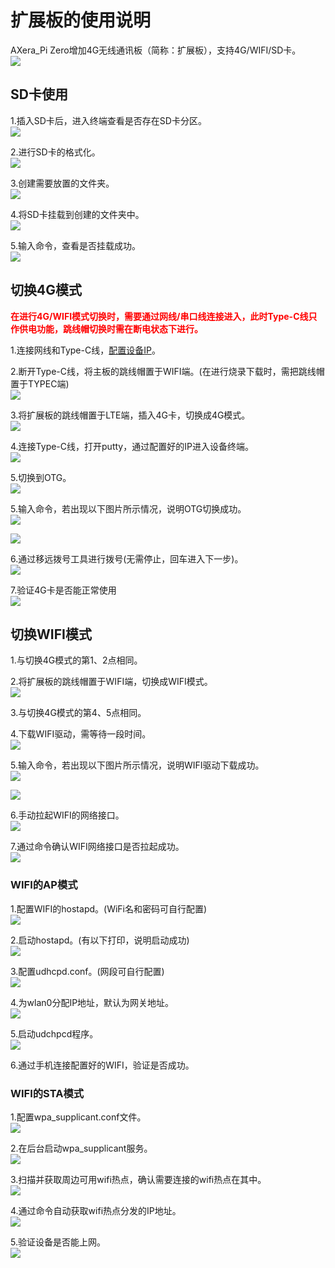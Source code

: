 # 扩展板的使用说明

AXera_Pi Zero增加4G无线通讯板（简称：扩展板），支持4G/WIFI/SD卡。<br />
![](./media/board/board_1.png)

## SD卡使用

1.插入SD卡后，进入终端查看是否存在SD卡分区。<br />
![](./media/board/SD/sd_1.png)

2.进行SD卡的格式化。<br />
![](./media/board/SD/sd_2.png)

3.创建需要放置的文件夹。<br />
![](./media/board/SD/sd_3.jpg)

4.将SD卡挂载到创建的文件夹中。<br />
![](./media/board/SD/sd_4.png)

5.输入命令，查看是否挂载成功。<br />
![](./media/board/SD/sd_5.jpg)


## 切换4G模式

<font color="red"><b>在进行4G/WIFI模式切换时，需要通过网线/串口线连接进入，此时Type-C线只作供电功能，跳线帽切换时需在断电状态下进行。</font></b>

1.连接网线和Type-C线，<a href="https://axera-pi-zero-docs-cn.readthedocs.io/zh-cn/latest/doc_guide_faq.html">配置设备IP</a>。

2.断开Type-C线，将主板的跳线帽置于WIFI端。(在进行烧录下载时，需把跳线帽置于TYPEC端)<br />
![](./media/board/4G/board_6.png)

3.将扩展板的跳线帽置于LTE端，插入4G卡，切换成4G模式。<br />
![](./media/board/4G/board_7.png)

4.连接Type-C线，打开putty，通过配置好的IP进入设备终端。<br />
![](./media/board/4G/board_8.jpg)

5.切换到OTG。<br />
![](./media/board/4G/board_2.jpg)

5.输入命令，若出现以下图片所示情况，说明OTG切换成功。<br />
![](./media/board/4G/board_3.jpg)

![](./media/board/4G/board_4.jpg)

6.通过移远拨号工具进行拨号(无需停止，回车进入下一步)。<br />
![](./media/board/4G/board_5.png)

7.验证4G卡是否能正常使用<br />
![](./media/board/4G/board_9.jpg)

## 切换WIFI模式

1.与切换4G模式的第1、2点相同。<br />

2.将扩展板的跳线帽置于WIFI端，切换成WIFI模式。<br />
![](./media/board/wifi/wifi_1.png)

3.与切换4G模式的第4、5点相同。<br />

4.下载WIFI驱动，需等待一段时间。<br />
![](./media/board/wifi/wifi_2.jpg)

5.输入命令，若出现以下图片所示情况，说明WIFI驱动下载成功。<br />
![](./media/board/wifi/wifi_3.png)

![](./media/board/wifi/wifi_4.jpg)

6.手动拉起WIFI的网络接口。<br />
![](./media/board/wifi/wifi_5.jpg)

7.通过命令确认WIFI网络接口是否拉起成功。<br />
![](./media/board/wifi/wifi_6.jpg)

### WIFI的AP模式

1.配置WIFI的hostapd。(WiFi名和密码可自行配置)<br />
![](./media/board/wifi/AP/ap_1.png)

2.启动hostapd。(有以下打印，说明启动成功)<br />
![](./media/board/wifi/AP/ap_2.jpg)

3.配置udhcpd.conf。(网段可自行配置)<br />
![](./media/board/wifi/AP/ap_3.jpg)

4.为wlan0分配IP地址，默认为网关地址。<br />
![](./media/board/wifi/AP/ap_4.jpg)

5.启动udchpcd程序。<br />
![](./media/board/wifi/AP/ap_5.jpg)

6.通过手机连接配置好的WIFI，验证是否成功。<br />


### WIFI的STA模式

1.配置wpa_supplicant.conf文件。<br />
![](./media/board/wifi/STA/sta_1.jpg)

2.在后台启动wpa_supplicant服务。<br />
![](./media/board/wifi/STA/sta_2.jpg)

3.扫描并获取周边可用wifi热点，确认需要连接的wifi热点在其中。<br />
![](./media/board/wifi/STA/sta_3.jpg)

4.通过命令自动获取wifi热点分发的IP地址。<br />
![](./media/board/wifi/STA/sta_4.jpg)

5.验证设备是否能上网。<br />
![](./media/board/wifi/STA/sta_5.jpg)


